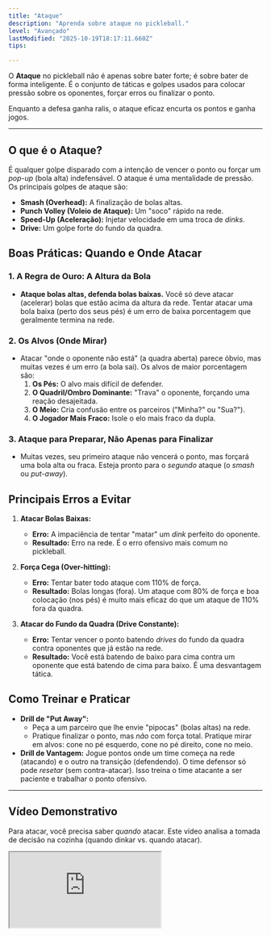 ```yaml
---
title: "Ataque"
description: "Aprenda sobre ataque no pickleball."
level: "Avançado"
lastModified: "2025-10-19T18:17:11.660Z"
tips:

---
```


O **Ataque** no pickleball não é apenas sobre bater forte; é sobre bater de forma inteligente. É o conjunto de táticas e golpes usados para colocar pressão sobre os oponentes, forçar erros ou finalizar o ponto.

Enquanto a defesa ganha ralis, o ataque eficaz encurta os pontos e ganha jogos.

---

## O que é o Ataque?

É qualquer golpe disparado com a intenção de vencer o ponto ou forçar um *pop-up* (bola alta) indefensável. O ataque é uma mentalidade de pressão. Os principais golpes de ataque são:
* **Smash (Overhead):** A finalização de bolas altas.
* **Punch Volley (Voleio de Ataque):** Um "soco" rápido na rede.
* **Speed-Up (Aceleração):** Injetar velocidade em uma troca de *dinks*.
* **Drive:** Um golpe forte do fundo da quadra.

## Boas Práticas: Quando e Onde Atacar

### 1. A Regra de Ouro: A Altura da Bola
* **Ataque bolas altas, defenda bolas baixas.** Você só deve atacar (acelerar) bolas que estão acima da altura da rede. Tentar atacar uma bola baixa (perto dos seus pés) é um erro de baixa porcentagem que geralmente termina na rede.

### 2. Os Alvos (Onde Mirar)
* Atacar "onde o oponente não está" (a quadra aberta) parece óbvio, mas muitas vezes é um erro (a bola sai). Os alvos de maior porcentagem são:
    1.  **Os Pés:** O alvo mais difícil de defender.
    2.  **O Quadril/Ombro Dominante:** "Trava" o oponente, forçando uma reação desajeitada.
    3.  **O Meio:** Cria confusão entre os parceiros ("Minha?" ou "Sua?").
    4.  **O Jogador Mais Fraco:** Isole o elo mais fraco da dupla.

### 3. Ataque para Preparar, Não Apenas para Finalizar
* Muitas vezes, seu primeiro ataque não vencerá o ponto, mas forçará uma bola alta ou fraca. Esteja pronto para o *segundo* ataque (o *smash* ou *put-away*).

## Principais Erros a Evitar

1.  **Atacar Bolas Baixas:**
    * **Erro:** A impaciência de tentar "matar" um *dink* perfeito do oponente.
    * **Resultado:** Erro na rede. É o erro ofensivo mais comum no pickleball.

2.  **Força Cega (Over-hitting):**
    * **Erro:** Tentar bater todo ataque com 110% de força.
    * **Resultado:** Bolas longas (fora). Um ataque com 80% de força e boa colocação (nos pés) é muito mais eficaz do que um ataque de 110% fora da quadra.

3.  **Atacar do Fundo da Quadra (Drive Constante):**
    * **Erro:** Tentar vencer o ponto batendo *drives* do fundo da quadra contra oponentes que já estão na rede.
    * **Resultado:** Você está batendo de baixo para cima contra um oponente que está batendo de cima para baixo. É uma desvantagem tática.

## Como Treinar e Praticar

* **Drill de "Put Away":**
    * Peça a um parceiro que lhe envie "pipocas" (bolas altas) na rede.
    * Pratique finalizar o ponto, mas *não* com força total. Pratique mirar em alvos: cone no pé esquerdo, cone no pé direito, cone no meio.
* **Drill de Vantagem:** Jogue pontos onde um time começa na rede (atacando) e o outro na transição (defendendo). O time defensor só pode *resetar* (sem contra-atacar). Isso treina o time atacante a ser paciente e trabalhar o ponto ofensivo.

---

## Vídeo Demonstrativo

Para atacar, você precisa saber *quando* atacar. Este vídeo analisa a tomada de decisão na cozinha (quando dinkar vs. quando atacar).

<div class="youtube-video">
  <iframe 
    src="https://www.youtube.com/embed/kR2m19oXJ1E?rel=0&modestbranding=1&fs=1&cc_load_policy=1" 
    title="Pickleball - Como escolher o golpe certo e fazer a leitura da jogada na Cozinha (YouTube)" 
    allow="accelerometer; autoplay; clipboard-write; encrypted-media; gyroscope; picture-in-picture" 
    allowfullscreen>
  </iframe>
</div>